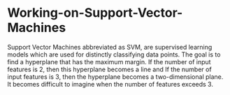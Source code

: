 # Working-on-Support-Vector-Machines
Support Vector Machines abbreviated as SVM, are supervised learning models which are used for distinctly classifying data points. The goal is to find a hyperplane that has the maximum margin. If the number of input features is 2, then this hyperplane becomes a line and If the number of input features is 3, then the hyperplane becomes a two-dimensional plane. It becomes difficult to imagine when the number of features exceeds 3.



